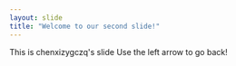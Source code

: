 ```yaml
---
layout: slide
title: "Welcome to our second slide!"
---
```

This is chenxizygczq's slide
Use the left arrow to go back!
